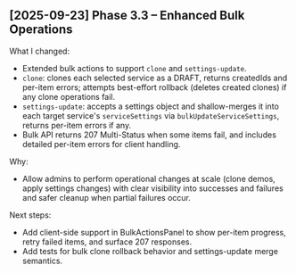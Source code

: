 

## [2025-09-23] Phase 3.3 – Enhanced Bulk Operations
What I changed:
- Extended bulk actions to support `clone` and `settings-update`.
- `clone`: clones each selected service as a DRAFT, returns createdIds and per-item errors; attempts best-effort rollback (deletes created clones) if any clone operations fail.
- `settings-update`: accepts a settings object and shallow-merges it into each target service's `serviceSettings` via `bulkUpdateServiceSettings`, returns per-item errors if any.
- Bulk API returns 207 Multi-Status when some items fail, and includes detailed per-item errors for client handling.

Why:
- Allow admins to perform operational changes at scale (clone demos, apply settings changes) with clear visibility into successes and failures and safer cleanup when partial failures occur.

Next steps:
- Add client-side support in BulkActionsPanel to show per-item progress, retry failed items, and surface 207 responses.
- Add tests for bulk clone rollback behavior and settings-update merge semantics.
